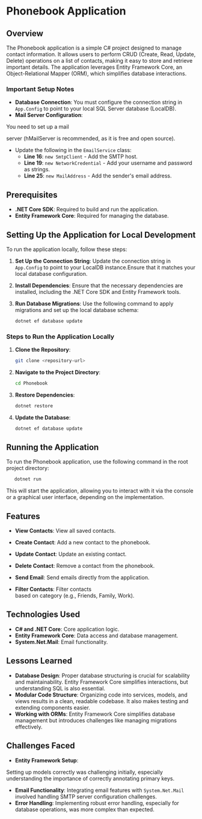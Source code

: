 # Phonebook Application

## Overview

The Phonebook application is a simple C# project designed to manage contact information.
It allows users to perform CRUD (Create, Read, Update, Delete) operations
on a list of contacts,
making it easy to store and retrieve important details.
The application leverages Entity Framework Core, an Object-Relational Mapper (ORM),
which simplifies database interactions.

### Important Setup Notes

- **Database Connection**: You must configure the connection string
in `App.Config` to point to your local SQL Server database (LocalDB).
- **Mail Server Configuration**: 

You need to set up a mail 

server (hMailServer is recommended, as it is free and open source). 

- Update the following in the `EmailService` class:
  - **Line 16**: `new SmtpClient` - Add the SMTP host.
  - **Line 19**: `new NetworkCredential` - Add your username and password as strings.
  - **Line 25**: `new MailAddress` - Add the sender's email address.

## Prerequisites

- **.NET Core SDK**: Required to build and run the application.
- **Entity Framework Core**: Required for managing the database.

## Setting Up the Application for Local Development

To run the application locally, follow these steps:

1. **Set Up the Connection String**: Update the connection string in `App.Config`
to point to your
LocalDB instance.Ensure that it matches your local database configuration.

2. **Install Dependencies**: Ensure that the necessary dependencies are installed,
including the .NET Core SDK and Entity Framework tools.

3. **Run Database Migrations**: Use the following command to
apply migrations and set up the local database schema:

   ```sh
   dotnet ef database update
   ```
   
### Steps to Run the Application Locally

1. **Clone the Repository**:

   ```sh
   git clone <repository-url>
   ```

2. **Navigate to the Project Directory**:

   ```sh
   cd Phonebook
   ```

3. **Restore Dependencies**:

   ```sh
   dotnet restore
   ```

4. **Update the Database**:

   ```sh
   dotnet ef database update
   ```

## Running the Application

To run the Phonebook application, use the following command in the root project directory:

```sh
   dotnet run
```

This will start the application, allowing you to interact with it via
the console or a graphical user interface, depending on the implementation.

## Features

- **View Contacts**: View all saved contacts.
- **Create Contact**: Add a new contact to the phonebook.
- **Update Contact**: Update an existing contact.
- **Delete Contact**: Remove a contact from the phonebook.
- **Send Email**: Send emails directly from the application.

- **Filter Contacts**: Filter contacts				
        based on category (e.g., Friends, Family, Work).

## Technologies Used

- **C# and .NET Core**: Core application logic.
- **Entity Framework Core**: Data access and database management.
- **System.Net.Mail**: Email functionality.

## Lessons Learned

- **Database Design**:
Proper database structuring is crucial for scalability and maintainability.
Entity Framework Core simplifies interactions, but understanding SQL is also essential.
- **Modular Code Structure**:
Organizing code into services, models,
and views results in a clean, readable codebase.
It also makes testing and extending components easier.
- **Working with ORMs**:
Entity Framework Core simplifies database management
but introduces challenges like managing migrations effectively.

## Challenges Faced

- **Entity Framework Setup**:

Setting up models correctly was challenging initially, 
especially understanding the importance of correctly annotating primary keys.
- **Email Functionality**:
Integrating email features with `System.Net.Mail`
involved handling SMTP server configuration challenges.
- **Error Handling**:
Implementing robust error handling,
especially for database operations, was more complex than expected.

